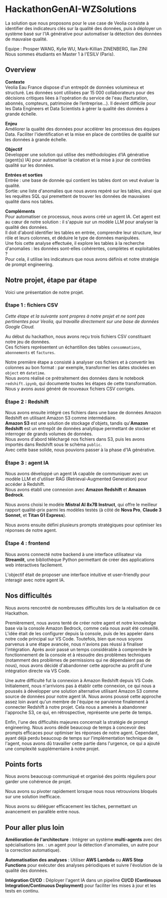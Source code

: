 # HackathonGenAI-WZSolutions

La solution que nous proposons pour le use case de Veolia consiste à identifier des indicateurs clés sur la qualité des données, puis à déployer un système basé sur l'IA générative pour automatiser la détection des données de mauvaise qualité.

Équipe : Prosper WANG, Kylie WU, Mark-Killian ZINENBERG, Ilan ZINI\
Nous sommes étudiants en Master 1 à l'ESILV (Paris). 



## Overview

**Contexte**\
Veolia Eau France dispose d'un entrepôt de données volumineux et structuré. Les données sont utilisées par 15 000 collaborateurs pour des décisions critiques liées à l'opération du service de l'eau (facturation, abonnés, compteurs, patrimoine de l’entreprise...). Il devient difficile pour les Data Engineers et Data Scientists à gérer la qualité des données à grande échelle.

**Enjeu**\
Améliorer la qualité des données pour accélérer les processus des équipes Data. Faciliter l'identification et la mise en place de contrôles de qualité sur les données à grande échelle.

**Objectif**\
Développer une solution qui utilise des méthodologies d’IA générative (agent(s) IA) pour automatiser la création et la mise à jour de contrôles qualité sur les données.

**Entrées et sorties**\
Entrée : une base de donnée qui contient les tables dont on veut évaluer la qualité.\
Sortie: une liste d'anomalies que nous avons repéré sur les tables, ainsi que les requêtes SQL qui premettent de trouver les données de mauvaises qualité dans nos tables. 

**Compléments**\
Pour automatiser ce processus, nous avons créé un agent IA. Cet agent est au cœur de notre solution : il s'appuie sur un modèle LLM pour analyser la qualité des données.\
Il doit d'abord identifier les tables en entrée, comprendre leur structure, leur rôle et leurs colonnes, et déduire le type de données manipulées.\
Une fois cette analyse effectuée, il explore les tables à la recherche d'anomalies : les données sont-elles cohérentes, complètes et exploitables ?\
Pour cela, il utilise les indicateurs que nous avons définis et notre stratégie de prompt engineering.



## Notre projet, étape par étape

Voici une présentation de notre projet. 


### Étape 1 : fichiers CSV
*Cette étape et la suivante sont propres à notre projet et ne sont pas pertinentes pour Veolia, qui travaille directement sur une base de données Google Cloud.*

Au début du hackathon, nous avons reçu trois fichiers CSV constituant notre jeu de données.\
Ces fichiers représentent un échantillon des tables `consommations`, `abonnements` et `factures`.

Notre première étape a consisté à analyser ces fichiers et à convertir les colonnes au bon format : par exemple, transformer les dates stockées en `object` en `datetime`.\
Nous avons réalisé ce prétraitement des données dans le notebook `redshift.ipynb`, qui documente toutes les étapes de cette transformation. Nous y avons aussi généré de nouveaux fichiers CSV corrigés.


### Étape 2 : Redshift
Nous avons ensuite intégré ces fichiers dans une base de données Amazon Redshift en utilisant Amazon S3 comme intermédiaire.\
**Amazon S3** est une solution de stockage d'objets, tandis qu'**Amazon Redshift** est un entrepôt de données analytique permettant de stocker et interroger de grands volumes de données.\
Nous avons d'abord téléchargé nos fichiers dans S3, puis les avons importés dans Redshift sous le schéma `public`.\
Avec cette base solide, nous pouvions passer à la phase d'IA générative.


### Étape 3 : agent IA
Nous avons développé un agent IA capable de communiquer avec un modèle LLM et d'utiliser RAG (Retrieval-Augmented Generation) pour accéder à Redshift.\
Nous avons établi une connexion avec **Amazon Redshift** et **Amazon Bedrock**.

Nous avons choisi le modèle **Mistral AI 8x7B Instruct**, qui offre le meilleur rapport qualité-prix parmi les modèles testés (à côté de **Nova Pro**, **Claude 3 Sonnet**, et **Titan G1 Express**).

Nous avons ensuite défini plusieurs prompts stratégiques pour optimiser les réponses de notre agent.


### Étape 4 : frontend
Nous avons connecté notre backend à une interface utilisateur via **Streamlit**, une bibliothèque Python permettant de créer des applications web interactives facilement.

L'objectif était de proposer une interface intuitive et user-friendly pour interagir avec notre agent IA.



## Nos difficultés

Nous avons rencontré de nombreuses difficultés lors de la réalisation de ce Hackathon.

Premièrement, nous avons tenté de créer notre agent et notre knowledge base via la console Amazon Bedrock, comme cela nous avait été conseillé. L'idée était de les configurer depuis la console, puis de les appeler dans notre code principal sur VS Code. Toutefois, bien que nous soyons parvenus à une étape avancée, nous n'avions pas réussi à finaliser l'intégration. Après avoir passé un temps considérable à comprendre le fonctionnement de la console et à résoudre des problèmes techniques (notamment des problèmes de permissions qui ne dépendaient pas de nous), nous avons décidé d'abandonner cette approche au profit d'une intégration directe via VS Code.

Une autre difficulté fut la connexion à Amazon Redshift depuis VS Code. Initialement, nous n'arrivions pas à établir cette connexion, ce qui nous a poussés à développer une solution alternative utilisant Amazon S3 comme source de données pour notre agent IA. Nous avons poussé cette approche assez loin avant qu'un membre de l'équipe ne parvienne finalement à connecter Redshift à notre projet. Cela nous a amenés à abandonner l'approche S3, ce qui, en rétrospective, représente une perte de temps.

Enfin, l'une des difficultés majeures concernait la stratégie de prompt engineering. Nous avons dédié beaucoup de temps à concevoir des prompts efficaces pour optimiser les réponses de notre agent. Cependant, ayant déjà perdu beaucoup de temps sur l'implémentation technique de l'agent, nous avons dû travailler cette partie dans l'urgence, ce qui a ajouté une complexité supplémentaire à notre projet.



## Points forts

Nous avons beaucoup communiqué et organisé des points réguliers pour garder une cohérence de projet.

Nous avons su pivoter rapidement lorsque nous nous retrouvions bloqués sur une solution inefficace. 

Nous avons su déléguer efficacement les tâches, permettant un avancement en parallèle entre nous.



## Pour aller plus loin 

**Amélioration de l'architecture** : Intégrer un système **multi-agents** avec des spécialisations (ex. : un agent pour la détection d'anomalies, un autre pour la correction automatique).

**Automatisation des analyses** : Utiliser **AWS Lambda** ou **AWS Step Functions** pour exécuter des analyses périodiques et suivre l'évolution de la qualité des données.

**Intégration CI/CD** : Déployer l'agent IA dans un pipeline **CI/CD (Continuous Integration/Continuous Deployment)** pour faciliter les mises à jour et les tests en continu.